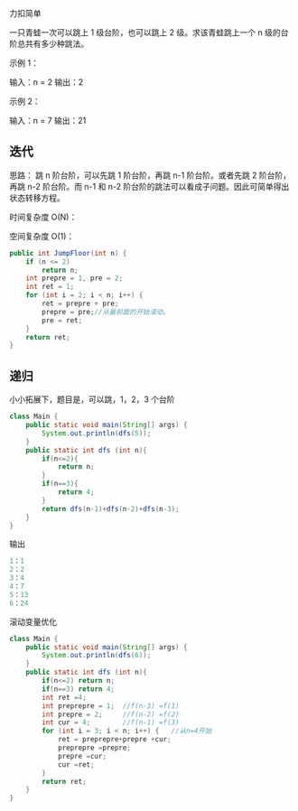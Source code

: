 力扣简单



一只青蛙一次可以跳上 1 级台阶，也可以跳上 2 级。求该青蛙跳上一个 n 级的台阶总共有多少种跳法。



示例 1：

输入：n = 2
输出：2



示例 2：

输入：n = 7
输出：21



## 迭代

思路：
跳 n 阶台阶，可以先跳 1 阶台阶，再跳 n-1 阶台阶。或者先跳 2 阶台阶，再跳 n-2 阶台阶。而 n-1 和 n-2 阶台阶的跳法可以看成子问题。因此可简单得出状态转移方程。



时间复杂度 O(N)：

空间复杂度 O(1)：

````java
public int JumpFloor(int n) {
    if (n <= 2)
        return n;
    int prepre = 1, pre = 2;
    int ret = 1;
    for (int i = 2; i < n; i++) {
        ret = prepre + pre;
        prepre = pre;//从最前面的开始滚动。
        pre = ret;
    }
    return ret;
}
````



## 递归

小小拓展下，题目是，可以跳，1，2，3  个台阶

```java
class Main {
    public static void main(String[] args) {
        System.out.println(dfs(5));
    }
    public static int dfs (int n){
        if(n<=2){
            return n;
        }
        if(n==3){
            return 4;
        }
        return dfs(n-1)+dfs(n-2)+dfs(n-3);
    }
}
```

输出

```java
1：1
2：2
3：4
4：7
5：13
6：24
```



滚动变量优化

```java
class Main {
    public static void main(String[] args) {
        System.out.println(dfs(6));
    }
    public static int dfs (int n){
        if(n<=2) return n;
        if(n==3) return 4;
        int ret =4;
        int preprepre = 1;  //f(n-3) =f(1)
        int prepre = 2;     //f(n-2) =f(2)
        int cur = 4;        //f(n-1) =f(3)
        for (int i = 3; i < n; i++) {   //从n=4开始
            ret = preprepre+prepre +cur;
            preprepre =prepre;
            prepre =cur;
            cur =ret;
        }
        return ret;
    }
}
```

